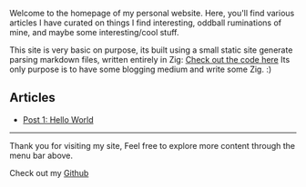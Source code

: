 Welcome to the homepage of my personal website. Here, you'll find various articles I have curated on things I find interesting, oddball ruminations of mine, and maybe some interesting/cool stuff. 


This site is very basic on purpose, its built using a small static site generate parsing markdown files, written entirely in Zig: [Check out the code here](https://github.com/BitlyTwiser/zlog)
Its only purpose is to have some blogging medium and write some Zig. :)

## Articles

- [Post 1: Hello World](./hello_world)

---

Thank you for visiting my site, Feel free to explore more content through the menu bar above.

Check out my [Github](https://github.com/BitlyTwiser)
